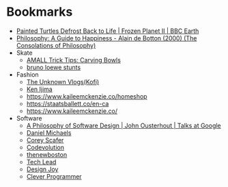 # Bookmarks

- [Painted Turtles Defrost Back to Life | Frozen Planet II | BBC Earth](https://www.youtube.com/watch?v=NwGHJTk3W3U)
- [Philosophy: A Guide to Happiness - Alain de Botton (2000) (The Consolations of Philosophy)](https://www.youtube.com/playlist?list=PLez3PPtnpncT7-pMCkOZaeiEWiM-jYU-E)
- Skate
  - [AMALL Trick Tips: Carving Bowls](https://www.youtube.com/watch?v=jz8nMScAT-4)
  - [bruno loewe stunts](https://www.youtube.com/watch?v=p8CRjNLrres)
- Fashion
  - [The Unknown Vlogs(Kofi)](https://www.youtube.com/@unknownvlogs)
  - [Ken Ijima](https://www.youtube.com/@iwantvag69)
  - https://www.kaileemckenzie.co/homeshop
  - https://staatsballett.co/en-ca
  - https://www.kaileemckenzie.co/
- Software
  - [A Philosophy of Software Design | John Ousterhout | Talks at Google](https://www.youtube.com/watch?v=bmSAYlu0NcY&t=3002s)
  - [Daniel Michaels](https://danielms.site/)
  - [Corey Scafer](https://www.youtube.com/@coreyms)
  - [Codevolution](https://www.youtube.com/@Codevolution)
  - [thenewboston](https://www.youtube.com/@thenewboston)
  - [Tech Lead](https://www.youtube.com/@TechLead)
  - [Design Joy](https://www.designjoy.co/#plans)
  - [Clever Programmer](https://www.youtube.com/@CleverProgrammer)
